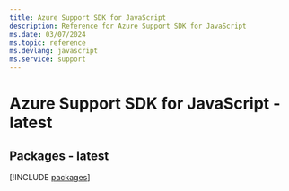 ```yaml
---
title: Azure Support SDK for JavaScript
description: Reference for Azure Support SDK for JavaScript
ms.date: 03/07/2024
ms.topic: reference
ms.devlang: javascript
ms.service: support
---
```

# Azure Support SDK for JavaScript - latest
## Packages - latest
[!INCLUDE [packages](support-index.md)]